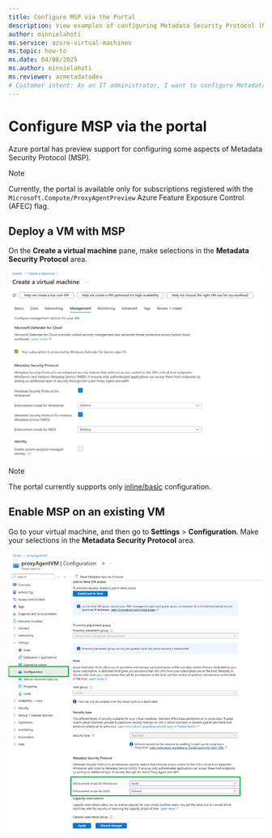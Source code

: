 ```yaml
---
title: Configure MSP via the Portal
description: View examples of configuring Metadata Security Protocol (MSP) for a new or existing virtual machine via the Azure portal.
author: minnielahoti
ms.service: azure-virtual-machines
ms.topic: how-to
ms.date: 04/08/2025
ms.author: minnielahoti
ms.reviewer: azmetadatadev
# Customer intent: As an IT administrator, I want to configure Metadata Security Protocol for virtual machines via the portal, so that I can enhance the security and compliance of my deployments.
---
```


# Configure MSP via the portal

Azure portal has preview support for configuring some aspects of Metadata Security Protocol (MSP).

> [!NOTE]
> Currently, the portal is available only for subscriptions registered with the `Microsoft.Compute/ProxyAgentPreview` Azure Feature Exposure Control (AFEC) flag.

## Deploy a VM with MSP

On the **Create a virtual machine** pane, make selections in the **Metadata Security Protocol** area.

![Screenshot that shows selections for deploying a new virtual machine with Metadata Security Protocol.](../images/portal-greenfield.png)

> [!NOTE]
> The portal currently supports only [inline/basic](../configuration.md#inline-configuration) configuration.

## Enable MSP on an existing VM

Go to your virtual machine, and then go to **Settings** > **Configuration**. Make your selections in the **Metadata Security Protocol** area.

![Screenshot that shows selections for enabling Metadata Security Protocol on an existing virtual machine.](../images/portal-brownfield.png)
